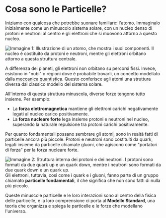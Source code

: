 # Cosa sono le Particelle?
Iniziamo con qualcosa che potrebbe suonare familiare: l'atomo. Immaginalo inizialmente come un minuscolo sistema solare, con un nucleo denso di protoni e neutroni al centro e gli elettroni che si muovono attorno a questo nucleo.

![Immagine 1: Illustrazione di un atomo, che mostra i suoi componenti. Il nucleo è costituito da protoni e neutroni, mentre gli elettroni orbitano attorno a questa struttura centrale.](images/atom-structure-diagram.png)

A differenza dei pianeti, gli elettroni non orbitano su percorsi fissi. Invece, esistono in "nubi" o regioni dove è probabile trovarli, un concetto modellato dalla [meccanica quantistica](https://it.wikipedia.org/wiki/Meccanica_quantistica). Questo conferisce agli atomi una struttura diversa dal classico modello del sistema solare.

All'interno di questa struttura minuscola, diverse forze tengono tutto insieme. Per esempio:

- La **forza elettromagnetica** mantiene gli elettroni carichi negativamente legati al nucleo carico positivamente.
- La **forza nucleare forte** lega insieme protoni e neutroni nel nucleo, superando la naturale repulsione tra protoni carichi positivamente.

Per quanto fondamentali possano sembrare gli atomi, sono in realtà fatti di particelle ancora più piccole. Protoni e neutroni sono costituiti da quark, legati insieme da particelle chiamate gluoni, che agiscono come "portatori di forza" per la forza nucleare forte.

![Immagine 2: Struttura interna dei protoni e dei neutroni. I protoni sono formati da due quark up e un quark down, mentre i neutroni sono formati da due quark down e un quark up.](images/proton_neutron_comp.png)
Gli elettroni, tuttavia, così come i quark e i gluoni, fanno parte di un gruppo chiamato **particelle fondamentali**, il che significa che non sono fatti di nulla più piccolo.

Queste minuscole particelle e le loro interazioni sono al centro della fisica delle particelle, e la loro comprensione ci porta al **Modello Standard**, una teoria che organizza e spiega le particelle e le forze che modellano l'universo.